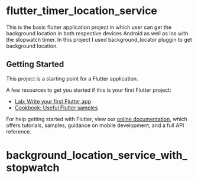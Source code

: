 # flutter_timer_location_service

This is the basic flutter application project in which user can get the background location in both respective devices Android as well as Ios with the stopwatch timer.
In this project I used background_locator pluggin to get background location.

## Getting Started

This project is a starting point for a Flutter application.

A few resources to get you started if this is your first Flutter project:

- [Lab: Write your first Flutter app](https://flutter.dev/docs/get-started/codelab)
- [Cookbook: Useful Flutter samples](https://flutter.dev/docs/cookbook)

For help getting started with Flutter, view our
[online documentation](https://flutter.dev/docs), which offers tutorials,
samples, guidance on mobile development, and a full API reference.
# background_location_service_with_stopwatch
